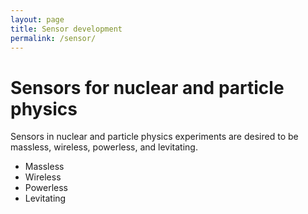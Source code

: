 ```yaml
---
layout: page
title: Sensor development
permalink: /sensor/
---
```


# Sensors for nuclear and particle physics
Sensors in nuclear and particle physics experiments are desired to be massless, wireless, powerless, and levitating.
  - Massless
  - Wireless
  - Powerless
  - Levitating
